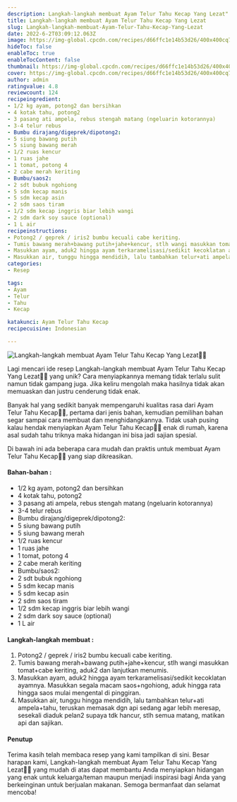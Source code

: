 ```yaml
---
description: Langkah-langkah membuat Ayam Telur Tahu Kecap Yang Lezat"
title: Langkah-langkah membuat Ayam Telur Tahu Kecap Yang Lezat
slug: Langkah-langkah-membuat-Ayam-Telur-Tahu-Kecap-Yang-Lezat
date: 2022-6-2T03:09:12.063Z
image: https://img-global.cpcdn.com/recipes/d66ffc1e14b53d26/400x400cq70/photo.jpg
hideToc: false
enableToc: true
enableTocContent: false
thumbnail: https://img-global.cpcdn.com/recipes/d66ffc1e14b53d26/400x400cq70/photo.jpg
cover: https://img-global.cpcdn.com/recipes/d66ffc1e14b53d26/400x400cq70/photo.jpg
author: admin
ratingvalue: 4.8
reviewcount: 124
recipeingredient:
- 1/2 kg ayam, potong2 dan bersihkan
- 4 kotak tahu, potong2
- 3 pasang ati ampela, rebus stengah matang (ngeluarin kotorannya)
- 3-4 telur rebus
- Bumbu dirajang/digeprek/dipotong2:
- 5 siung bawang putih
- 5 siung bawang merah
- 1/2 ruas kencur
- 1 ruas jahe
- 1 tomat, potong 4
- 2 cabe merah keriting
- Bumbu/saos2:
- 2 sdt bubuk ngohiong
- 5 sdm kecap manis
- 5 sdm kecap asin
- 2 sdm saos tiram
- 1/2 sdm kecap inggris biar lebih wangi
- 2 sdm dark soy sauce (optional)
- 1 L air
recipeinstructions:
- Potong2 / geprek / iris2 bumbu kecuali cabe keriting.
- Tumis bawang merah+bawang putih+jahe+kencur, stlh wangi masukkan tomat+cabe keriting, aduk2 dan lanjutkan menumis.
- Masukkan ayam, aduk2 hingga ayam terkaramelisasi/sedikit kecoklatan ayamnya. Masukkan segala macam saos+ngohiong, aduk hingga rata hingga saos mulai mengental di pinggiran.
- Masukkan air, tunggu hingga mendidih, lalu tambahkan telur+ati ampela+tahu, teruskan memasak dgn api sedang agar lebih meresap, sesekali diaduk pelan2 supaya tdk hancur, stlh semua matang, matikan api dan sajikan.
categories:
- Resep

tags:
- Ayam
- Telur
- Tahu
- Kecap

katakunci: Ayam Telur Tahu Kecap
recipecuisine: Indonesian

---
```


![Langkah-langkah membuat Ayam Telur Tahu Kecap Yang Lezat👩‍🍳](https://img-global.cpcdn.com/recipes/d66ffc1e14b53d26/400x400cq70/photo.jpg)

Lagi mencari ide resep Langkah-langkah membuat Ayam Telur Tahu Kecap Yang Lezat👩‍🍳 yang unik? Cara menyiapkannya memang tidak terlalu sulit namun tidak gampang juga. Jika keliru mengolah maka hasilnya tidak akan memuaskan dan justru cenderung tidak enak.

Banyak hal yang sedikit banyak mempengaruhi kualitas rasa dari Ayam Telur Tahu Kecap👩‍🍳, pertama dari jenis bahan, kemudian pemilihan bahan segar sampai cara membuat dan menghidangkannya. Tidak usah pusing kalau hendak menyiapkan Ayam Telur Tahu Kecap👩‍🍳 enak di rumah, karena asal sudah tahu triknya maka hidangan ini bisa jadi sajian spesial.

Di bawah ini ada beberapa cara mudah dan praktis untuk membuat Ayam Telur Tahu Kecap👩‍🍳 yang siap dikreasikan.

<!--inarticleads1-->

#### Bahan-bahan :

- 1/2 kg ayam, potong2 dan bersihkan
- 4 kotak tahu, potong2
- 3 pasang ati ampela, rebus stengah matang (ngeluarin kotorannya)
- 3-4 telur rebus
- Bumbu dirajang/digeprek/dipotong2:
- 5 siung bawang putih
- 5 siung bawang merah
- 1/2 ruas kencur
- 1 ruas jahe
- 1 tomat, potong 4
- 2 cabe merah keriting
- Bumbu/saos2:
- 2 sdt bubuk ngohiong
- 5 sdm kecap manis
- 5 sdm kecap asin
- 2 sdm saos tiram
- 1/2 sdm kecap inggris biar lebih wangi
- 2 sdm dark soy sauce (optional)
- 1 L air

<!--inarticleads2-->

#### Langkah-langkah membuat :

1. Potong2 / geprek / iris2 bumbu kecuali cabe keriting.
1. Tumis bawang merah+bawang putih+jahe+kencur, stlh wangi masukkan tomat+cabe keriting, aduk2 dan lanjutkan menumis.
1. Masukkan ayam, aduk2 hingga ayam terkaramelisasi/sedikit kecoklatan ayamnya. Masukkan segala macam saos+ngohiong, aduk hingga rata hingga saos mulai mengental di pinggiran.
1. Masukkan air, tunggu hingga mendidih, lalu tambahkan telur+ati ampela+tahu, teruskan memasak dgn api sedang agar lebih meresap, sesekali diaduk pelan2 supaya tdk hancur, stlh semua matang, matikan api dan sajikan.

#### Penutup

Terima kasih telah membaca resep yang kami tampilkan di sini. Besar harapan kami, Langkah-langkah membuat Ayam Telur Tahu Kecap Yang Lezat👩‍🍳 yang mudah di atas dapat membantu Anda menyiapkan hidangan yang enak untuk keluarga/teman maupun menjadi inspirasi bagi Anda yang berkeinginan untuk berjualan makanan. Semoga bermanfaat dan selamat mencoba!